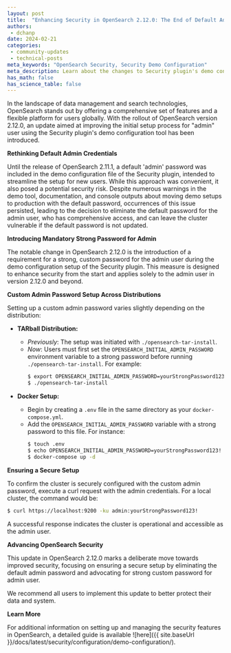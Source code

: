 ```yaml
---
layout: post
title:  "Enhancing Security in OpenSearch 2.12.0: The End of Default Admin Password"
authors:
 - dchanp
date: 2024-02-21
categories:
 - community-updates
 - technical-posts
meta_keywords: "OpenSearch Security, Security Demo Configuration"
meta_description: Learn about the changes to Security plugin's demo configuration setup
has_math: false
has_science_table: false
---
```



In the landscape of data management and search technologies, OpenSearch stands out by offering a comprehensive set of features and a flexible platform for users globally. With the rollout of OpenSearch version 2.12.0, an update aimed at improving the initial setup process for "admin" user using the Security plugin's demo configuration tool has been introduced.

**Rethinking Default Admin Credentials**

Until the release of OpenSearch 2.11.1, a default 'admin' password was included in the demo configuration file of the Security plugin, intended to streamline the setup for new users. While this approach was convenient, it also posed a potential security risk. Despite numerous warnings in the demo tool, documentation, and console outputs about moving demo setups to production with the default password, occurrences of this issue persisted, leading to the decision to eliminate the default password for the admin user, who has comprehensive access, and can leave the cluster vulnerable if the default password is not updated.

**Introducing Mandatory Strong Password for Admin**

The notable change in OpenSearch 2.12.0 is the introduction of a requirement for a strong, custom password for the admin user during the demo configuration setup of the Security plugin. This measure is designed to enhance security from the start and applies solely to the admin user in version 2.12.0 and beyond.

**Custom Admin Password Setup Across Distributions**

Setting up a custom admin password varies slightly depending on the distribution:

- **TARball Distribution:**
  - *Previously*: The setup was initiated with `./opensearch-tar-install`.
  - *Now*: Users must first set the `OPENSEARCH_INITIAL_ADMIN_PASSWORD` environment variable to a strong password before running `./opensearch-tar-install`. For example:
    ```sh
    $ export OPENSEARCH_INITIAL_ADMIN_PASSWORD=yourStrongPassword123!
    $ ./opensearch-tar-install
    ```

- **Docker Setup:**
  - Begin by creating a `.env` file in the same directory as your `docker-compose.yml`.
  - Add the `OPENSEARCH_INITIAL_ADMIN_PASSWORD` variable with a strong password to this file. For instance:
    ```sh
    $ touch .env
    $ echo OPENSEARCH_INITIAL_ADMIN_PASSWORD=yourStrongPassword123! >> .env
    $ docker-compose up -d
    ```

**Ensuring a Secure Setup**

To confirm the cluster is securely configured with the custom admin password, execute a curl request with the admin credentials. For a local cluster, the command would be:

```sh
$ curl https://localhost:9200 -ku admin:yourStrongPassword123!
```

A successful response indicates the cluster is operational and accessible as the admin user.

**Advancing OpenSearch Security**

This update in OpenSearch 2.12.0 marks a deliberate move towards improved security, focusing on ensuring a secure setup by eliminating the default admin password and advocating for strong custom password for admin user.

We recommend all users to implement this update to better protect their data and system.

**Learn More**

For additional information on setting up and managing the security features in OpenSearch, a detailed guide is available ![here]({{ site.baseUrl }}/docs/latest/security/configuration/demo-configuration/).

